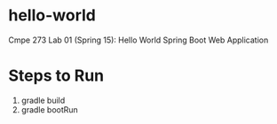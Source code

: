 # hello-world

Cmpe 273 Lab 01 (Spring 15):
Hello World Spring Boot Web Application 

# Steps to Run

1. gradle build
2. gradle bootRun